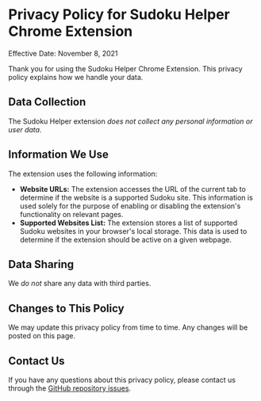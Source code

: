 # Privacy Policy for Sudoku Helper Chrome Extension

Effective Date: November 8, 2021

Thank you for using the Sudoku Helper Chrome Extension. This privacy policy explains how we handle your data.

## Data Collection

The Sudoku Helper extension *does not collect any personal information or user data*.

## Information We Use

The extension uses the following information:

*   **Website URLs:** The extension accesses the URL of the current tab to determine if the website is a supported Sudoku site. This information is used solely for the purpose of enabling or disabling the extension's functionality on relevant pages.
*   **Supported Websites List:** The extension stores a list of supported Sudoku websites in your browser's local storage. This data is used to determine if the extension should be active on a given webpage.

## Data Sharing

We *do not* share any data with third parties.

## Changes to This Policy

We may update this privacy policy from time to time. Any changes will be posted on this page.

## Contact Us

If you have any questions about this privacy policy, please contact us through the [GitHub repository issues](https://github.com/avikalpg/sudoku-helper/issues).